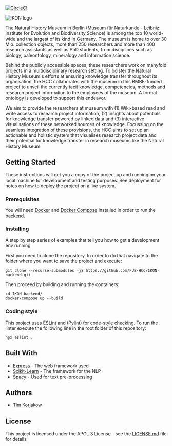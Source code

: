 [![CircleCI](https://circleci.com/gh/FUB-HCC/IKON-backend/tree/master.svg?style=svg)](https://circleci.com/gh/FUB-HCC/IKON-backend/tree/master)

![IKON logo](https://www.mi.fu-berlin.de/en/inf/groups/hcc/projects/ikon/ikon_350.png?width=1300&density=1)

The Natural History Museum in Berlin (Museum für Naturkunde - Leibniz Institute for Evolution and Biodiversity Science) is  among the top 10 world-wide and the largest of its kind in Germany. The museum is home to over 30 Mio. collection objects, more than 250 researchers and more than 400 research assistants as well as PhD students, from disciplines such as biology, paleontology, mineralogy and information science.

Behind the publicly accessible spaces, these researchers work on manyfold projects in a multidisciplinary research setting. To bolster the Natural History Museum's efforts at ensuring knowledge transfer throughout its organisation, the HCC collaborates with the museum in this BMBF-funded project to unveil the currently tacit knowledge, competencies, methods and research project information to the employees of the museum. A formal ontology is developed to support this endeavor.

We aim to provide the researchers at museum with (1) Wiki-based read and write access to research project information, (2) insights about potentials for knowledge transfer powered by linked data and (3) interactive visualisations of these networked sources of knowledge. Focussing on the seamless integration of these provisions, the HCC aims to set up an actionable and holistic system that visualises research project data and their potential for knowledge transfer in research museums like the Natural History Museum.

## Getting Started

These instructions will get you a copy of the project up and running on your local machine for development and testing purposes. See deployment for notes on how to deploy the project on a live system.

### Prerequisites

You will need [Docker](https://docs.docker.com/install/) and [Docker Compose](https://docs.docker.com/compose/install/) installed in order to run the backend. 


### Installing

A step by step series of examples that tell you how to get a development env running

First you need to clone the repository.
In order to do that navigate to the folder where you want to save the project and execute:

```
git clone --recurse-submodules -j8 https://github.com/FUB-HCC/IKON-backend.git
```

Then proceed by building and running the containers:
```
cd IKON-backend/
docker-compose up --build
```
### Coding style

This project uses ESLint and (Pylint) for code-style checking. 
To run the linter execute the following line in the root folder of this repository:

```
npx eslint .
```

## Built With

* [Express](http://expressjs.com/de/) - The web framework used
* [Scikit-Learn](http://scikit-learn.org/stable/index.html) - The framework for the NLP 
* [Spacy](https://spacy.io/) - Used for text pre-processing


## Authors
* [Tim Korjakow](https://github.com/wittenator)


## License

This project is licensed under the APGL 3 License - see the [LICENSE.md](LICENSE.md) file for details
